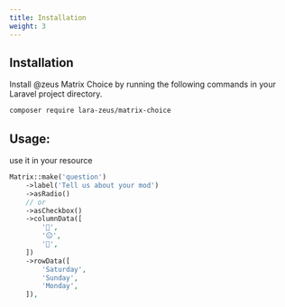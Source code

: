 ```yaml
---
title: Installation
weight: 3
---
```


## Installation

Install @zeus Matrix Choice by running the following commands in your Laravel project directory.

```bash
composer require lara-zeus/matrix-choice
```

## Usage:

use it in your resource

```php
Matrix::make('question')
    ->label('Tell us about your mod')
    ->asRadio()
    // or
    ->asCheckbox()
    ->columnData([
        '🙂',
        '😐',
        '🙁',
    ])
    ->rowData([
        'Saturday',
        'Sunday',
        'Monday',
    ]),
```
